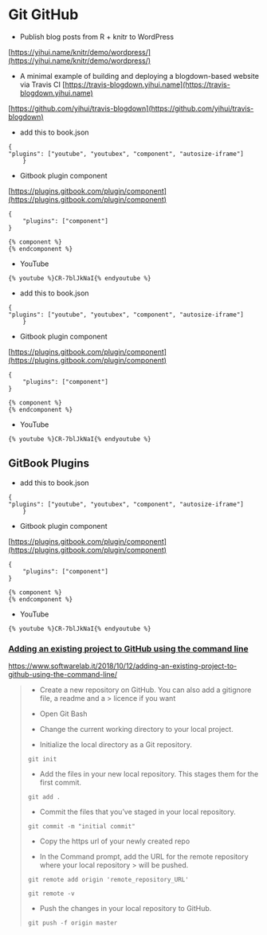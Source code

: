 # Git GitHub

* Publish blog posts from R + knitr to WordPress

[https://yihui.name/knitr/demo/wordpress/](https://yihui.name/knitr/demo/wordpress/)

* A minimal example of building and deploying a blogdown-based website via Travis CI [https://travis-blogdown.yihui.name](https://travis-blogdown.yihui.name)

[https://github.com/yihui/travis-blogdown](https://github.com/yihui/travis-blogdown)

* add this to book.json

```text
{
"plugins": ["youtube", "youtubex", "component", "autosize-iframe"]
    }
```

* Gitbook plugin component

[https://plugins.gitbook.com/plugin/component](https://plugins.gitbook.com/plugin/component)

```text
{
    "plugins": ["component"]
}

{% component %}
{% endcomponent %}
```

* YouTube 

```text
{% youtube %}CR-7blJkNaI{% endyoutube %}
```

* add this to book.json

```text
{
"plugins": ["youtube", "youtubex", "component", "autosize-iframe"]
    }
```

* Gitbook plugin component

[https://plugins.gitbook.com/plugin/component](https://plugins.gitbook.com/plugin/component)

```text
{
    "plugins": ["component"]
}

{% component %}
{% endcomponent %}
```

* YouTube 

```text
{% youtube %}CR-7blJkNaI{% endyoutube %}
```

## GitBook Plugins

* add this to book.json

```text
{
"plugins": ["youtube", "youtubex", "component", "autosize-iframe"]
    }
```

* Gitbook plugin component

[https://plugins.gitbook.com/plugin/component](https://plugins.gitbook.com/plugin/component)

```text
{
    "plugins": ["component"]
}

{% component %}
{% endcomponent %}
```

* YouTube 

```text
{% youtube %}CR-7blJkNaI{% endyoutube %}
```



### [Adding an existing project to GitHub using the command line](https://www.softwarelab.it/2018/10/12/adding-an-existing-project-to-github-using-the-command-line/)

https://www.softwarelab.it/2018/10/12/adding-an-existing-project-to-github-using-the-command-line/

> - Create a new repository on GitHub. You can also add a gitignore file, a readme and a > licence if you want
> 
> - Open Git Bash
> 
> - Change the current working directory to your local project.
> 
> - Initialize the local directory as a Git repository.
> 
> ```text
> git init
> ```
> 
> - Add the files in your new local repository. This stages them for the first commit.
> 
> ```text
> git add .
> ```
> 
> - Commit the files that you’ve staged in your local repository.
> 
> ```text
> git commit -m "initial commit"
> ```
> 
> - Copy the https url of your newly created repo
> 
> - In the Command prompt, add the URL for the remote repository where your local repository > will be pushed.
> 
> ```text
> git remote add origin 'remote_repository_URL'
> ```
> 
> ```text
> git remote -v
> ```
> 
> - Push the changes in your local repository to GitHub.
> 
> ```text
> git push -f origin master
> ```
> 


